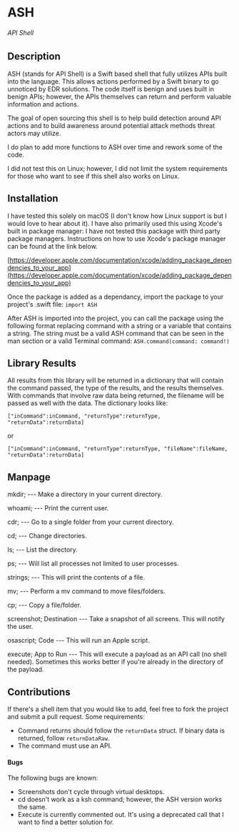 # ASH
###### API Shell

## Description
ASH (stands for API Shell) is a Swift based shell that fully utilizes APIs built into the language. This allows actions performed by a Swift binary to go unnoticed by EDR solutions. The code itself is benign and uses built in benign APIs; however, the APIs themselves can return and perform valuable information and actions.

The goal of open sourcing this shell is to help build detection around API actions and to build awareness around potential attack methods threat actors may utilize.

I do plan to add more functions to ASH over time and rework some of the code.

I did not test this on Linux; however, I did not limit the system requirements for those who want to see if this shell also works on Linux.

## Installation
I have tested this solely on macOS (I don't know how Linux support is but I would love to hear about it). I have also primarily used this using Xcode's built in package manager: I have not tested this package with third party package managers. Instructions on how to use Xcode's package manager can be found at the link below.

[https://developer.apple.com/documentation/xcode/adding_package_dependencies_to_your_app](https://developer.apple.com/documentation/xcode/adding_package_dependencies_to_your_app)

Once the package is added as a dependancy, import the package to your project's .swift file:
`import ASH`

After ASH is imported into the project, you can call the package using the following format replacing command with a string or a variable that contains a string. The string must be a valid ASH command that can be seen in the man section or a valid Terminal command:
`ASH.command(command: command!)`

## Library Results
All results from this library will be returned in a dictionary that will contain the command passed, the type of the results, and the results themselves. With commands that involve raw data being returned, the filename will be passed as well with the data. The dictionary looks like:

`["inCommand":inCommand, "returnType":returnType, "returnData":returnData]`

or

`["inCommand":inCommand, "returnType":returnType, "fileName":fileName, "returnData":returnData]`

## Manpage
mkdir; --- Make a directory in your current directory.

whoami; --- Print the current user.

cdr; --- Go to a single folder from your current directory.

cd; --- Change directories.

ls; --- List the directory.

ps; --- Will list all processes not limited to user processes.

strings; --- This will print the contents of a file.

mv; --- Perform a mv command to move files/folders.

cp; --- Copy a file/folder.

screenshot; Destination --- Take a snapshot of all screens. This will notify the user.
  
osascript; Code --- This will run an Apple script.
  
execute; App to Run --- This will execute a payload as an API call (no shell needed). Sometimes this works better if you're already in the directory of the payload.

## Contributions
If there's a shell item that you would like to add, feel free to fork the project and submit a pull request. Some requirements:
* Command returns should follow the `returnData` struct. If binary data is returned, follow `returnDataRaw`. 
* The command must use an API.
  
#### Bugs
The following bugs are known:
* Screenshots don't cycle through virtual desktops.
* cd doesn't work as a ksh command; however, the ASH version works the same.
* Execute is currently commented out. It's using a deprecated call that I want to find a better solution for.
